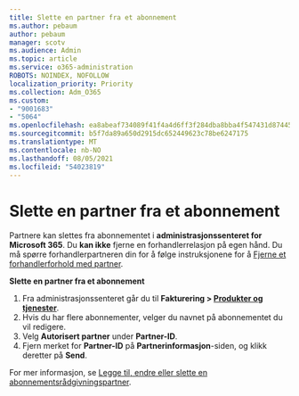 ```yaml
---
title: Slette en partner fra et abonnement
ms.author: pebaum
author: pebaum
manager: scotv
ms.audience: Admin
ms.topic: article
ms.service: o365-administration
ROBOTS: NOINDEX, NOFOLLOW
localization_priority: Priority
ms.collection: Adm_O365
ms.custom:
- "9001683"
- "5064"
ms.openlocfilehash: ea8abeaf734089f41f4a4d6ff3f284dba8bba4f547431d87445c249983dccb55
ms.sourcegitcommit: b5f7da89a650d2915dc652449623c78be6247175
ms.translationtype: MT
ms.contentlocale: nb-NO
ms.lasthandoff: 08/05/2021
ms.locfileid: "54023819"
---
```

# <a name="remove-a-partner-from-a-subscription"></a>Slette en partner fra et abonnement

Partnere kan slettes fra abonnementet i **administrasjonssenteret for Microsoft 365**. Du **kan ikke** fjerne en forhandlerrelasjon på egen hånd. Du må spørre forhandlerpartneren din for å følge instruksjonene for å [Fjerne et forhandlerforhold med partner](https://docs.microsoft.com/partner-center/remove-a-relationship).

**Slette en partner fra et abonnement**

1. Fra administrasjonssenteret går du til **Fakturering > [Produkter og tjenester](https://go.microsoft.com/fwlink/p/?linkid=842054)**.
2. Hvis du har flere abonnementer, velger du navnet på abonnementet du vil redigere.
3. Velg **Autorisert partner** under **Partner-ID**.
4. Fjern merket for **Partner-ID** på **Partnerinformasjon**-siden, og klikk deretter på **Send**.

For mer informasjon, se [Legge til, endre eller slette en abonnementsrådgivningspartner](https://docs.microsoft.com/microsoft-365/admin/misc/add-partner?view=o365-worldwide).
